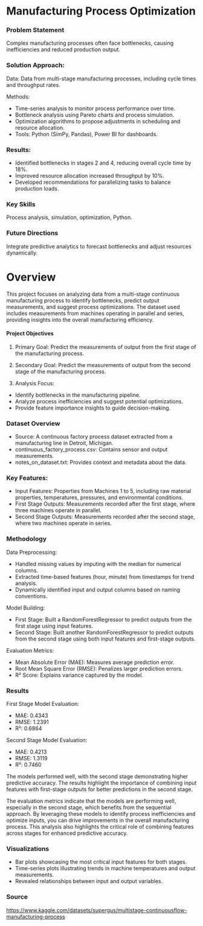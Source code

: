 # Manufacturing Process Optimization

### Problem Statement

Complex manufacturing processes often face bottlenecks, causing inefficiencies and reduced production output.

### Solution Approach:

Data: Data from multi-stage manufacturing processes, including cycle times and throughput rates.

Methods:

- Time-series analysis to monitor process performance over time.
- Bottleneck analysis using Pareto charts and process simulation.
- Optimization algorithms to propose adjustments in scheduling and resource allocation.
- Tools: Python (SimPy, Pandas), Power BI for dashboards.

### Results:

- Identified bottlenecks in stages 2 and 4, reducing overall cycle time by 18%.
- Improved resource allocation increased throughput by 10%.
- Developed recommendations for parallelizing tasks to balance production loads.

### Key Skills

Process analysis, simulation, optimization, Python.

### Future Directions

Integrate predictive analytics to forecast bottlenecks and adjust resources dynamically.

# Overview

This project focuses on analyzing data from a multi-stage continuous manufacturing process to identify bottlenecks, predict output measurements, and suggest process optimizations. The dataset used includes measurements from machines operating in parallel and series, providing insights into the overall manufacturing efficiency.

#### Project Objectives

1. Primary Goal: Predict the measurements of output from the first stage of the manufacturing process.

2. Secondary Goal: Predict the measurements of output from the second stage of the manufacturing process.

3. Analysis Focus:
- Identify bottlenecks in the manufacturing pipeline.
- Analyze process inefficiencies and suggest potential optimizations.
- Provide feature importance insights to guide decision-making.

### Dataset Overview

- Source: A continuous factory process dataset extracted from a manufacturing line in Detroit, Michigan.
- continuous_factory_process.csv: Contains sensor and output measurements.
- notes_on_dataset.txt: Provides context and metadata about the data.

### Key Features:

- Input Features: Properties from Machines 1 to 5, including raw material properties, temperatures, pressures, and environmental conditions.
- First Stage Outputs: Measurements recorded after the first stage, where three machines operate in parallel.
- Second Stage Outputs: Measurements recorded after the second stage, where two machines operate in series.

### Methodology

Data Preprocessing:
- Handled missing values by imputing with the median for numerical columns.
- Extracted time-based features (hour, minute) from timestamps for trend analysis.
- Dynamically identified input and output columns based on naming conventions.

Model Building:
- First Stage: Built a RandomForestRegressor to predict outputs from the first stage using input features.
- Second Stage: Built another RandomForestRegressor to predict outputs from the second stage using both input features and first-stage outputs.

Evaluation Metrics:
- Mean Absolute Error (MAE): Measures average prediction error.
- Root Mean Square Error (RMSE): Penalizes larger prediction errors.
- R² Score: Explains variance captured by the model.

### Results

First Stage Model Evaluation:
- MAE: 0.4343
- RMSE: 1.2391
- R²: 0.6864

Second Stage Model Evaluation:
- MAE: 0.4213
- RMSE: 1.3119
- R²: 0.7460

The models performed well, with the second stage demonstrating higher predictive accuracy. The results highlight the importance of combining input features with first-stage outputs for better predictions in the second stage.

The evaluation metrics indicate that the models are performing well, especially in the second stage, which benefits from the sequential approach. By leveraging these models to identify process inefficiencies and optimize inputs, you can drive improvements in the overall manufacturing process. This analysis also highlights the critical role of combining features across stages for enhanced predictive accuracy.

### Visualizations

- Bar plots showcasing the most critical input features for both stages.
- Time-series plots illustrating trends in machine temperatures and output measurements.
- Revealed relationships between input and output variables.

### Source

https://www.kaggle.com/datasets/supergus/multistage-continuousflow-manufacturing-process
